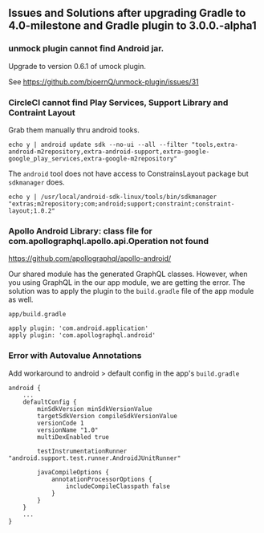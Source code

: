 ## Issues and Solutions after upgrading Gradle to 4.0-milestone and Gradle plugin to 3.0.0.-alpha1



### unmock plugin cannot find Android jar.

Upgrade to version 0.6.1 of umock plugin.

See https://github.com/bjoernQ/unmock-plugin/issues/31



### CircleCI cannot find Play Services, Support Library and Contraint Layout

Grab them manually thru android tooks.

```
echo y | android update sdk --no-ui --all --filter "tools,extra-android-m2repository,extra-android-support,extra-google-google_play_services,extra-google-m2repository"
```
The `android` tool does not have access to ConstrainsLayout package but `sdkmanager` does.

```
echo y | /usr/local/android-sdk-linux/tools/bin/sdkmanager "extras;m2repository;com;android;support;constraint;constraint-layout;1.0.2"
```


### Apollo Android Library: class file for com.apollographql.apollo.api.Operation not found

https://github.com/apollographql/apollo-android/

Our shared module has the generated GraphQL classes. However, when you using GraphQL in the our app module, we are getting the error. The solution was to apply the plugin to the `build.gradle` file of the app module as well.

```
app/build.gradle

apply plugin: 'com.android.application'
apply plugin: 'com.apollographql.android'
```


### Error with Autovalue Annotations

Add workaround to android > default config in the app's `build.gradle`

```
android {
    ...
    defaultConfig {
        minSdkVersion minSdkVersionValue
        targetSdkVersion compileSdkVersionValue
        versionCode 1
        versionName "1.0"
        multiDexEnabled true

        testInstrumentationRunner "android.support.test.runner.AndroidJUnitRunner"

        javaCompileOptions {
            annotationProcessorOptions {
                includeCompileClasspath false
            }
        }
    }
    ...
}
```

